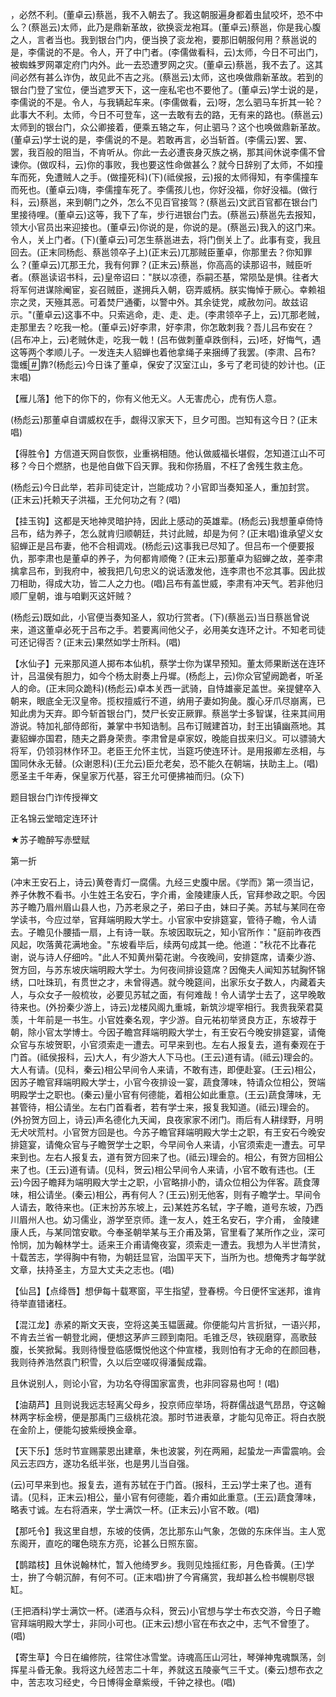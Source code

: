 <!-- { "loadSidebar": true } -->
，必然不利。(董卓云)蔡邕，我不入朝去了。我这朝服遍身都着虫鼠咬坏，恐不中么？(蔡邕云)太师，此乃是鼎新革故，欲换衮龙袍耳。(董卓云)蔡邕，你是我心腹之人，言者当也。我到银台门内，便当换了衮龙袍，要那旧朝服何用？蔡邕说的是，李儒说的不是。令人，开了中门者。(李儒做看科，云)太师，今日不可出门，被蜘蛛罗网罩定府门内外。此一去恐遭罗网之灾。(董卓云)蔡邕，我不去了。这其间必然有甚么诈伪，故见此不吉之兆。(蔡邕云)太师，这也唤做鼎新革故。若到的银台门登了宝位，便当遮罗天下，这一座私宅也不要他了。(董卓云)学士说的是，李儒说的不是。令人，与我辆起车来。(李儒做看，云)呀，怎么驷马车折其一轮？此事大不利。太师，今日不可登车，这一去敢有去的路，无有来的路也。(蔡邕云)太师到的银台门，众公卿接着，便乘五辂之车，何止驷马？这个也唤做鼎新革故。(董卓云)学士说的是，李儒说的不是。若敢再言，必当斩首。(李儒云)罢、罢、罢，我百般的阻当，不肯听从。你此一去必遭丧身灭族之祸，那其间休说李儒不曾谏你。(做叹科，云)你的事败，我也要这性命做甚么？就今日辞别了太师，不如撞车而死，免遭贼人之手。(做撞死科)(下)(祗侯报，云)报的太师得知，有李儒撞车而死也。(董卓云)嗨，李儒撞车死了。李儒孩儿也，你好没福，你好没福。(做行科，云)蔡邕，来到朝门之外，怎么不见百官接驾？(蔡邕云)文武百官都在银台门里接待哩。(董卓云)这等，我下了车，步行进银台门去。(蔡邕云)蔡邕先去报知，领大小官员出来迎接也。(董卓云)你说的是，你说的是。(蔡邕云)我入的这门来。令人，关上门者。(下)(董卓云)可怎生蔡邕进去，将门倒关上了。此事有变，我且回去。(正末同杨彪、蔡邕领卒子上)(正末云)兀那贼臣董卓，你那里去？你知罪么？(董卓云)兀那王允，我有何罪？(正末云)蔡邕，你高高的读那诏书，贼臣听者。(蔡邕读诏书科，云)皇帝诏曰："朕以凉德，忝嗣丕基，常陨坠是惧。往者大将军何进谋除阉宦，妄召贼臣，遂拥兵入朝，窃弄威柄。朕实悔悼于厥心。幸赖祖宗之灵，天殛其恶。可着焚尸通衢，以警中外。其余徒党，咸赦勿问。故兹诏示。"(董卓云)这事不中。只索逃命，走、走、走。(李肃领卒子上，云)兀那老贼，走那里去？吃我一枪。(董卓云)好李肃，好李肃，你怎敢刺我？吾儿吕布安在？(吕布冲上，云)老贼休走，吃我一戟！(吕布做刺董卓跌倒科，云)呸，好悔气，遇这等两个孝顺儿子。一发连夫人貂蝉也着他拿绳子来捆缚了我罢。(李肃、吕布?
霭蠖靠?(杨彪云)今日诛了董卓，保安了汉室江山，多亏了老司徒的妙计也。(正末唱)

【雁儿落】他下的你下的，你有义他无义。人无害虎心，虎有伤人意。

(杨彪云)那董卓自谓威权在手，觑得汉家天下，旦夕可图。岂知有这今日？(正末唱)

【得胜令】方信道天网自恢恢，业重祸相随。他认做威福长堪假，怎知道江山不可移？今日个燃脐，也是他自做下舀天罪。我和你扬眉，不枉了舍残生救主危。

(杨彪云)今日此举，若非司徒定计，岂能成功？小官即当奏知圣人，重加封赏。(正末云)托赖天子洪福，王允何功之有？(唱)

【挂玉钩】这都是天地神灵暗护持，因此上感动的英雄辈。(杨彪云)我想董卓倚恃吕布，结为养子，怎么就肯归顺朝廷，共讨此贼，却是为何？(正末唱)谁承望义女貂蝉正是吕布妻，他不合相调戏。(杨彪云)这事我已尽知了。但吕布一个便要报仇，那李肃也是董卓的养子，为何都肯顺俺？(正末云)那董卓为貂蝉之故，差李肃擒拿吕布，到我府中，被我把几句忠义的说话激发他，连李肃也不忿其事。因此拔刀相助，得成大功，皆二人之力也。(唱)吕布有盖世威，李肃有冲天气。若非他归顺厂皇朝，谁与咱剿灭这奸贼？

(杨彪云)既如此，小官便当奏知圣人，叙功行赏者。(下)(蔡邕云)当日蔡邕曾说来，道这董卓必死于吕布之手。若要离间他父子，必用美女连环之计。不知老司徒可还记得否？(正末云)果然如学士所料。(唱)

【水仙子】元来那风道人掷布本仙机，蔡学士你为谋早预知。董太师果断送在连环计，吕温侯有胆力，如今个杨太尉奏上丹墀。(杨彪上，云)你众官望阙跪者，听圣人的命。(正末同众跪科)(杨彪云)卓本关西一武骑，自恃雄豪足盖世。亲提健卒入朝来，眼底全无汉皇帝。揽权擅威行不道，纳用子妻如狗彘。腹心牙爪尽崩离，已知此虏为天弃。即今斩首银台门，焚尸长安正厥罪。蔡邕学士多智谋，往来其间用游说。特加礼部侍郎衔，兼掌中书知诰制。吕布订贼建首功，封王出镇幽燕地。其妻貂蝉亦国君，随夫之爵身荣贵。李肃曾是卓家奴，晚能自拔来归义。可以骠骑大将军，仍领羽林作环卫。老臣王允怀主忧，当筵巧使连环计。是用报卿左丞相，与国同休永无替。(众谢恩科)(王允云)臣允老矣，恐不能久在朝端，扶助主上。(唱)愿圣主千年寿，保皇家万代基，容王允可便拂袖而归。(众下)

题目银台门诈传授禅文

正名锦云堂暗定连环计
　

★苏子瞻醉写赤壁赋

第一折

(冲末王安石上，诗云)黄卷青灯一腐儒。九经三史腹中居。《学而》第一须当记，养子休教不看书。小生姓王名安石，字介甫，金陵建康人氏，官拜参政之职。今因苏子瞻乃眉州眉山县人也，乃苏老泉之子，弟曰子由，妹曰子美。苏轼与某同在帝学读书，今应过举，官拜端明殿大学士。小官家中安排筵宴，管待子瞻，令人请去。子瞻见仆腰插一扇，上有诗一联。东坡因取玩之，知小官所作："庭前昨夜西风起，吹落黄花满地金。"东坡看毕后，续两句成其一绝。他道："秋花不比春花谢，说与诗人仔细吟。"此人不知黄州菊花谢。今夜晚间，安排筵席，请秦少游、贺方回，与苏东坡庆端明殿大学士。为何夜间排设筵席？因俺夫人闻知苏轼胸怀锦绣，口吐珠玑，有贯世之才，未曾得遇。就今晚筵间，出家乐女子数人，内藏着夫人，与众女子一般梳妆，必要见苏轼之面，有何难哉！令人请学士去了，这早晚敢待来也。(外扮秦少游上，诗云)龙楼风阁九重城，新筑沙堤宰相行。我贵我荣君莫羡，十年前是一书生。小官姓秦名观，字少游。自元祐初举贤良方正，东坡荐于朝，除小官太学博士。今因子瞻宫拜端明殿大学士，有王安石今晚安排筵宴，请俺众官与东坡贺职，小官须索走一遭去。可早来到也。左右人报复去，道有秦观在于门首。(祗侯报科，云)大人，有少游大人下马也。(王云)道有请。(祗云)理会的。大人有请。(见科，秦云)相公早间令人来请，不敢有违，即便赴宴。(王云)相公，因苏子瞻官拜端明殿大学士，小官今夜排设一宴，蔬食薄味，特请众位相公，贺端明殿学士之职也。(秦云)量小官有何德能，着相公如此重意。(王云)蔬食薄味，无甚管待，相公请坐。左右门首看者，若有学士来，报复我知道。(祗云)理会的。(外扮贺方回上，诗云)声名德化九天闻，良夜家家不闭门。雨后有人耕绿野，月明无犬吠荒村。小官贺方回是也。今苏子瞻官拜端明殿大学士之职，有王安石今晚安排筵宴，请俺众官与子瞻贺学士之职，今早间令人来请，小官须索走一遭去。可早来到也。左右人报复去，道有贺方回来了也。(祗云)理会的。相公，有贺方回相公来了也。(王云)道有请。(见科，贺云)相公早间令人来请，小官不敢有违也。(王云)今因子瞻拜为端明殿大学士之职，小官略排小酌，请众位相公为伴客。蔬食薄味，相公请坐。(秦云)相公，再有何人？(王云)别无他客，则有子瞻学士。早间令人请去，敢待来也。(正末扮苏东坡上，云)某姓苏名轼，字子瞻，道号东坡，乃西川眉州人也。幼习儒业，游学至京师。逢一友人，姓王名安石，字介甫，
金陵建康人氏，与某同馆安歇。今奉圣朝举某与王介甫及第，官里看了某所作之业，深可怜悯，加为翰林学士。适来王介甫请俺夜宴，须索走一遭去。我想为人半世清贫，十载苦志，学得胸中有物，为朝廷显官，治国平天下，当所为也。想俺秀才每学就文章，扶持圣主，方显大丈夫之志也。(唱)

【仙吕】【点绛唇】想伊每十载寒窗，平生指望，登春榜。今日便怀宝迷邦，谁肯待举直错诸枉。

【混江龙】赤紧的斯文天丧，空将这美玉韫匮藏。你便能勾片言折狱，一语兴邦，不肯去兰省一朝登北阙，便想这茅庐三顾到南阳。毛锥乏尽，铁砚磨穿，高歌鼓腹，长笑掀髯。我则待慢登临感慨悦他这个仲宣楼，我则怕有才无命的在颜回巷，我则待养浩然袁门积雪，久以后空嗟叹得潘鬓成霜。

且休说别人，则论小官，为功名夺得国家富贵，也非同容易也呵！(唱)

【油葫芦】且则说我远志轻离父母乡，投京师应举场，将群儒战退气昂昂，夺这翰林两字标金榜，便是那禹门三级桃花浪。那时节进表章，才能勾见帝正。将白衣脱在金阶上，便能勾披紫绶换金章。

【天下乐】恁时节宣赐蒙恩出建章，朱也波裳，列在两厢，起蛰龙一声雷震响。会风云志四方，遂功名纸半张，也是男儿当自强。

(云)可早来到也。报复去，道有苏轼在于门首。(报科，王云)学士来了也。道有请。(见科，正末云)相公，量小官有何德能，着介甫如此重意。(王云)蔬食薄味，略表寸诚。左右将酒来，学士满饮一杯。(正末云)小官不敢。(唱)

【那吒令】我这里自想，东坡的伎俩，怎比那东山气象，怎做的东床伴当。主人宽东阁开，直吃的曙色晓东方亮，论甚么日照东窗。

【鹊踏枝】且休说翰林忙，暂入他绮罗乡。我则见烛摇红影，月色昏黄。(王)学士，拚了今朝沉醉，有何不可。(正末唱)拚了今宵痛赏，我却甚么检书幌剔尽银缸。

(王把酒科)学士满饮一杯。(递酒与众科，贺云)小官想与学士布衣交游，今日子瞻官拜端明殿大学士，非同小可也。(正末云)想小官在布衣之中，志气不曾堕了。(唱)

【寄生草】今日在编修院，往常住冰雪堂。诗魂高压山河壮，琴弹神鬼魂飘荡，剑挥星斗昏无象。我将这九经苦志二十年，养就这五陵豪气三千丈。(秦云)想布衣之中，苦志攻习经史，今日博得金章紫绶，千钟之禄也。(唱)

